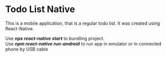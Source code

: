# Todo List Native

This is a mobile application, that is a regular todo list. It was created using React-Native.

Use **_npx react-native start_** to bundling project.<br>
Use **_npm react-native run-android_** to run app in emulator or in connected phone by USB cable

